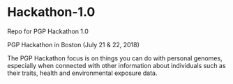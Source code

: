 # Hackathon-1.0
Repo for PGP Hackathon 1.0

PGP Hackathon in Boston (July 21 & 22, 2018)

The PGP Hackathon focus is on things you can do with personal genomes, especially when connected with other information about individuals such as their traits, health and environmental exposure data.
